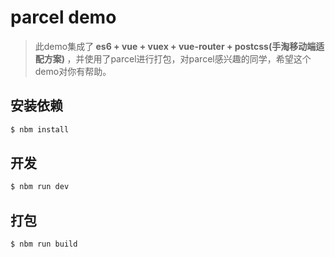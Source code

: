 # parcel demo

> 此demo集成了<b> es6 + vue + vuex + vue-router + postcss(手淘移动端适配方案) </b>，并使用了parcel进行打包，对parcel感兴趣的同学，希望这个demo对你有帮助。

## 安装依赖

```bash
$ nbm install
```

## 开发

```bash
$ nbm run dev
```

## 打包

```bash
$ nbm run build
```
